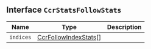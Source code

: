 ## Interface `CcrStatsFollowStats`

| Name | Type | Description |
| - | - | - |
| `indices` | [CcrFollowIndexStats](./CcrFollowIndexStats.md)[] | &nbsp; |
